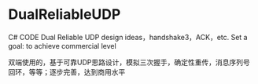 # DualReliableUDP
C# CODE Dual Reliable UDP design ideas，handshake3，ACK，etc. Set a goal: to achieve commercial level

双端使用的，基于可靠UDP思路设计，模拟三次握手，确定性重传，消息序列号回环，等等；逐步完善，达到商用水平
